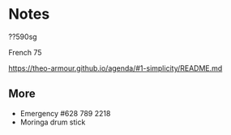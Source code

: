 # Notes

??590sg

French 75

https://theo-armour.github.io/agenda/#1-simplicity/README.md

## More

* Emergency #628 789 2218
* Moringa drum stick